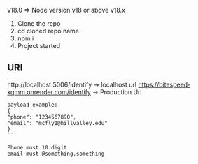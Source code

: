 v18.0 => Node version v18 or above v18.x

1. Clone the repo
2. cd cloned repo name
3. npm i
4. Project started

## URl

http://localhost:5006/identify -> localhost url
https://bitespeed-kqmm.onrender.com/identify -> Production Url

````console
payload example:
{
"phone": "1234567890",
"email": "mcfly1@hillvalley.edu"
}
```

Phone must 10 digit
email must @something.something
